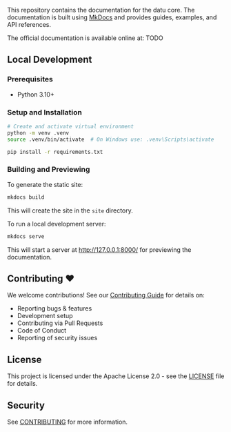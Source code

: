 
This repository contains the documentation for the datu core. The documentation is built using [MkDocs](https://www.mkdocs.org/) and provides guides, examples, and API references.

The official documentation is available online at: TODO

## Local Development

### Prerequisites

- Python 3.10+

### Setup and Installation

```bash
# Create and activate virtual environment
python -m venv .venv
source .venv/bin/activate  # On Windows use: .venv\Scripts\activate

pip install -r requirements.txt
```

### Building and Previewing

To generate the static site:

```bash
mkdocs build
```

This will create the site in the `site` directory.

To run a local development server:

```bash
mkdocs serve
```

This will start a server at http://127.0.0.1:8000/ for previewing the documentation.

## Contributing ❤️

We welcome contributions! See our [Contributing Guide](CONTRIBUTING.md) for details on:
- Reporting bugs & features
- Development setup
- Contributing via Pull Requests
- Code of Conduct
- Reporting of security issues

## License

This project is licensed under the Apache License 2.0 - see the [LICENSE](LICENSE) file for details.

## Security

See [CONTRIBUTING](CONTRIBUTING.md#security-issue-notifications) for more information.
